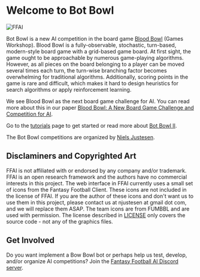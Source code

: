 # Welcome to Bot Bowl

![FFAI](https://github.com/njustesen/ffai/raw/master/docs/screenshots/ffai.png "FFAI")

Bot Bowl is a new AI competition in the board game [Blood Bowl](https://en.wikipedia.org/wiki/Blood_Bowl) (Games Workshop). Blood Bowl is a fully-observable, stochastic, turn-based, modern-style board game with a grid-based game board. At first sight, the game ought to be approachable by numerous game-playing algorithms. However, as all pieces on the board belonging to a player can be moved several times each turn, the turn-wise branching factor
becomes overwhelming for traditional algorithms. Additionally, scoring points in the game is rare and difficult, which makes it hard to design heuristics for search algorithms or apply reinforcement learning. 

We see Blood Bowl as the next board game challenge for AI. You can read more about this in our paper [Blood Bowl: A New Board Game Challenge and Competition for AI](https://njustesen.github.io/njustesen/publications/justesen2019blood.pdf). 

Go to the [tutorials](docs/tutorials.md) page to get started or read more about [Bot Bowl II](docs/bot-bowl-ii.md).

The Bot Bowl competitions are organized by [Niels Justesen](www.njustesen.com). 

## Disclaminers and Copyrighted Art
FFAI is not affiliated with or endorsed by any company and/or trademark. FFAI is an open research framework and the authors have no commercial interests in this project. The web interface in FFAI currently uses a small set of icons from the Fantasy Football Client. These icons are not included in the license of FFAI. If you are the author of these icons and don't want us to use them in this project, please contact us at njustesen at gmail dot com, and we will replace them ASAP. The team icons are from FUMBBL and are used with permission. The license described in [LICENSE](LICENSE) only covers the source code - not any of the graphics files.

## Get Involved
Do you want implement a Bow Bowl bot or perhaps help us test, develop, and/or organize AI competitions? Join the [Fantasy Football AI Discord server](https://discord.gg/MTXMuae).
